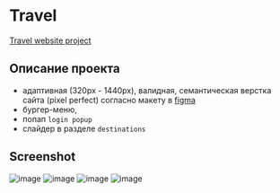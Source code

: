 # Travel

[Travel website project](https://alesia-abaeva.github.io/travel/)

## Описание проекта

- адаптивная (320px - 1440px), валидная, семантическая верстка сайта (pixel perfect) согласно макету в [figma](https://www.figma.com/file/BhULVGGIachSAjoBazhP9P/Travel?type=design&node-id=0-1&t=9BWcKjlsnNVjOVUJ-0)
- бургер-меню,
- попап `login popup`
- слайдер в разделе `destinations`

## Screenshot

![image](https://github.com/Alesia-Abaeva/travel/assets/101274979/41ce47f5-05fc-4b28-948c-4f43aa12d1cb)
![image](https://github.com/Alesia-Abaeva/travel/assets/101274979/86be97aa-3cdf-4fa6-a2d7-cbb107274d46)
![image](https://github.com/Alesia-Abaeva/travel/assets/101274979/c6cd1e98-666d-4a50-9757-f40093f052bc)
![image](https://github.com/Alesia-Abaeva/travel/assets/101274979/09ec0f17-ea24-43c3-aada-189cd05aa8a5)
